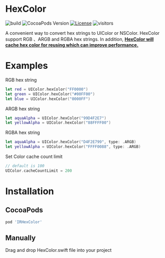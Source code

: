 # HexColor
![build](https://img.shields.io/github/workflow/status/zhiyongzou/IRHexColor/Run%20tests)
![CocoaPods Version](https://img.shields.io/cocoapods/v/IRHexColor.svg?style=flat)
[![License](https://img.shields.io/github/license/zhiyongzou/IRHexColor.svg?style=flat)](https://github.com/zhiyongzou/IRHexColor/blob/master/LICENSE)
![visitors](https://page-views.glitch.me/badge?page_id=zhiyongzou.ir.hex.color)

A convenient way to convert hex strings to UIColor or NSColor. HexColor support RGB 、ARGB and RGBA hex strings.
In addition, **[HexColor will cache hex color for reusing which can improve performance.]()**

# Examples

RGB hex string

```swift
let red = UIColor.hexColor("FF0000")
let green = UIColor.hexColor("#00FF00")
let blue = UIColor.hexColor("0000FF")
```

ARGB hex string

```swift
let aquaAlpha = UIColor.hexColor("99D4F2E7")
let yellowAlpha = UIColor.hexColor("88FFFF00")
```

RGBA hex string

```swift
let aquaAlpha = UIColor.hexColor("D4F2E799", type: .ARGB)
let yellowAlpha = UIColor.hexColor("FFFF0088", type: .ARGB)
```

Set Color cache count limit

```swift
// default is 100
UIColor.cacheCountLimit = 200
```

# Installation
## CocoaPods

```bash
pod 'IRHexColor'
```

## Manually
Drag and drop HexColor.swift file into your project
